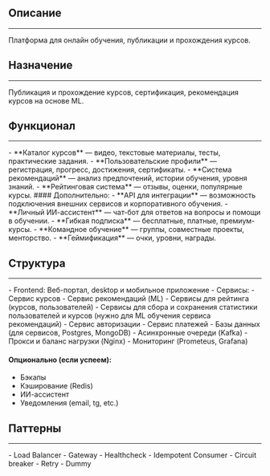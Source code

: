 ## Описание
<hr>
Платформа для онлайн обучения, публикации и прохождения курсов.

## Назначение
<hr>
Публикация и прохождение курсов, сертификация, рекомендация курсов на основе ML.

## Функционал
<hr>
- **Каталог курсов** — видео, текстовые материалы, тесты, практические задания.
- **Пользовательские профили** — регистрация, прогресс, достижения, сертификаты.
- **Система рекомендаций** — анализ предпочтений, истории обучения, уровня знаний.
- **Рейтинговая система** — отзывы, оценки, популярные курсы.
#### Дополнительно:
- **API для интеграции** — возможность подключения внешних сервисов и корпоративного обучения.
- **Личный ИИ-ассистент** — чат-бот для ответов на вопросы и помощи в обучении.
- **Гибкая подписка** — бесплатные, платные, премиум-курсы.
- **Командное обучение** — группы, совместные проекты, менторство.
- **Геймификация** — очки, уровни, награды.

## Структура
<hr>
- Frontend: Веб-портал, desktop и мобильное приложение
- Сервисы:
	- Сервис курсов
	- Сервис рекомендаций (ML)
	- Сервисы для рейтинга (курсов, пользователей)
	- Сервисы для сбора и сохранения статистики пользователей и курсов (нужно для ML обучения сервиса рекомендаций) 
	- Сервис авторизации
	- Сервис платежей
- Базы данных (для сервисов, Postgres, MongoDB)
- Асинхронные очереди (Kafka)
- Прокси и баланс нагрузки (Nginx)
- Мониторинг (Prometeus, Grafana)

#### Опционально (если успеем):
- Бэкапы 
- Кэширование (Redis)
- ИИ-ассистент
- Уведомления (email, tg, etc.)

## Паттерны
<hr>
- Load Balancer
- Gateway
- Healthcheck
- Idempotent Consumer
- Circuit breaker
- Retry
- Dummy